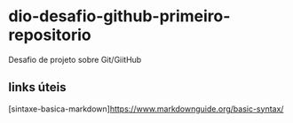 # dio-desafio-github-primeiro-repositorio
Desafio de projeto sobre Git/GiitHub

## links úteis
[sintaxe-basica-markdown]https://www.markdownguide.org/basic-syntax/
